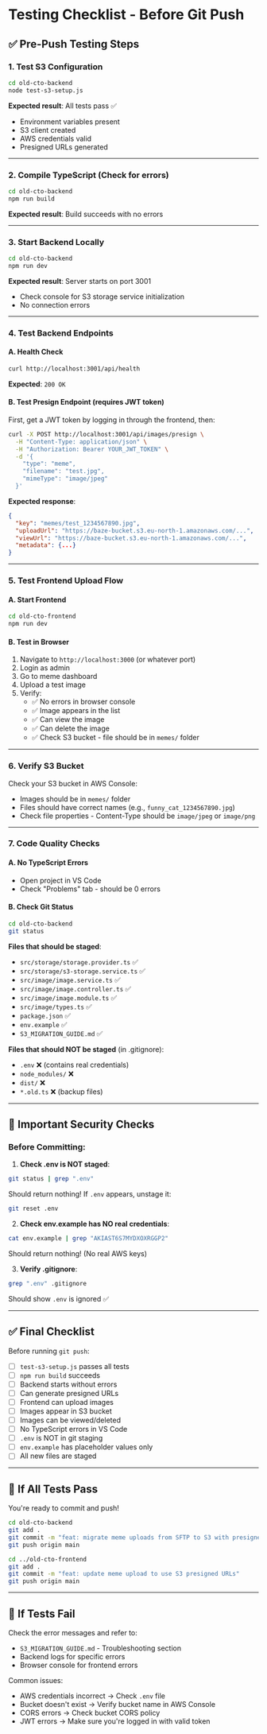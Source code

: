 # Testing Checklist - Before Git Push

## ✅ Pre-Push Testing Steps

### 1. Test S3 Configuration
```bash
cd old-cto-backend
node test-s3-setup.js
```

**Expected result**: All tests pass ✅
- Environment variables present
- S3 client created
- AWS credentials valid
- Presigned URLs generated

---

### 2. Compile TypeScript (Check for errors)
```bash
cd old-cto-backend
npm run build
```

**Expected result**: Build succeeds with no errors

---

### 3. Start Backend Locally
```bash
cd old-cto-backend
npm run dev
```

**Expected result**: Server starts on port 3001
- Check console for S3 storage service initialization
- No connection errors

---

### 4. Test Backend Endpoints

#### A. Health Check
```bash
curl http://localhost:3001/api/health
```
**Expected**: `200 OK`

#### B. Test Presign Endpoint (requires JWT token)

First, get a JWT token by logging in through the frontend, then:

```bash
curl -X POST http://localhost:3001/api/images/presign \
  -H "Content-Type: application/json" \
  -H "Authorization: Bearer YOUR_JWT_TOKEN" \
  -d '{
    "type": "meme",
    "filename": "test.jpg",
    "mimeType": "image/jpeg"
  }'
```

**Expected response**:
```json
{
  "key": "memes/test_1234567890.jpg",
  "uploadUrl": "https://baze-bucket.s3.eu-north-1.amazonaws.com/...",
  "viewUrl": "https://baze-bucket.s3.eu-north-1.amazonaws.com/...",
  "metadata": {...}
}
```

---

### 5. Test Frontend Upload Flow

#### A. Start Frontend
```bash
cd old-cto-frontend
npm run dev
```

#### B. Test in Browser
1. Navigate to `http://localhost:3000` (or whatever port)
2. Login as admin
3. Go to meme dashboard
4. Upload a test image
5. Verify:
   - ✅ No errors in browser console
   - ✅ Image appears in the list
   - ✅ Can view the image
   - ✅ Can delete the image
   - ✅ Check S3 bucket - file should be in `memes/` folder

---

### 6. Verify S3 Bucket

Check your S3 bucket in AWS Console:
- Images should be in `memes/` folder
- Files should have correct names (e.g., `funny_cat_1234567890.jpg`)
- Check file properties - Content-Type should be `image/jpeg` or `image/png`

---

### 7. Code Quality Checks

#### A. No TypeScript Errors
- Open project in VS Code
- Check "Problems" tab - should be 0 errors

#### B. Check Git Status
```bash
cd old-cto-backend
git status
```

**Files that should be staged**:
- `src/storage/storage.provider.ts` ✅
- `src/storage/s3-storage.service.ts` ✅
- `src/image/image.service.ts` ✅
- `src/image/image.controller.ts` ✅
- `src/image/image.module.ts` ✅
- `src/image/types.ts` ✅
- `package.json` ✅
- `env.example` ✅
- `S3_MIGRATION_GUIDE.md` ✅

**Files that should NOT be staged** (in .gitignore):
- `.env` ❌ (contains real credentials)
- `node_modules/` ❌
- `dist/` ❌
- `*.old.ts` ❌ (backup files)

---

## 🚨 Important Security Checks

### Before Committing:

1. **Check .env is NOT staged**:
```bash
git status | grep ".env"
```
Should return nothing! If `.env` appears, unstage it:
```bash
git reset .env
```

2. **Check env.example has NO real credentials**:
```bash
cat env.example | grep "AKIAST6S7MYDXOXRGGP2"
```
Should return nothing! (No real AWS keys)

3. **Verify .gitignore**:
```bash
grep ".env" .gitignore
```
Should show `.env` is ignored ✅

---

## ✅ Final Checklist

Before running `git push`:

- [ ] `test-s3-setup.js` passes all tests
- [ ] `npm run build` succeeds
- [ ] Backend starts without errors
- [ ] Can generate presigned URLs
- [ ] Frontend can upload images
- [ ] Images appear in S3 bucket
- [ ] Images can be viewed/deleted
- [ ] No TypeScript errors in VS Code
- [ ] `.env` is NOT in git staging
- [ ] `env.example` has placeholder values only
- [ ] All new files are staged

---

## 🎉 If All Tests Pass

You're ready to commit and push!

```bash
cd old-cto-backend
git add .
git commit -m "feat: migrate meme uploads from SFTP to S3 with presigned URLs"
git push origin main

cd ../old-cto-frontend
git add .
git commit -m "feat: update meme upload to use S3 presigned URLs"
git push origin main
```

---

## 🐛 If Tests Fail

Check the error messages and refer to:
- `S3_MIGRATION_GUIDE.md` - Troubleshooting section
- Backend logs for specific errors
- Browser console for frontend errors

Common issues:
- AWS credentials incorrect → Check `.env` file
- Bucket doesn't exist → Verify bucket name in AWS Console
- CORS errors → Check bucket CORS policy
- JWT errors → Make sure you're logged in with valid token


